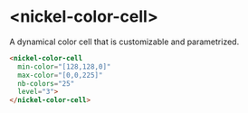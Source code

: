 # \<nickel-color-cell\>

A dynamical color cell that is customizable and parametrized.

```html
<nickel-color-cell
  min-color="[128,128,0]"
  max-color="[0,0,225]"
  nb-colors="25"
  level="3">
</nickel-color-cell>
```
